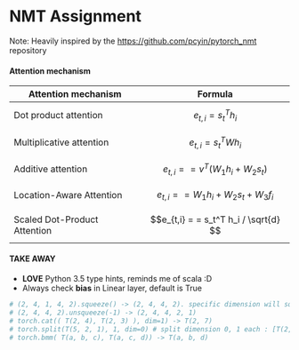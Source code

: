 # NMT Assignment
Note: Heavily inspired by the https://github.com/pcyin/pytorch_nmt repository

#### Attention mechanism

    

|  Attention mechanism       |                              Formula           |
|----------------------------|------------------------------------------------|
|Dot product attention       |$$e_{t,i} = s_t^T h_i$$                         |
|Multiplicative attention    |$$e_{t,i} = s_t^T W h_i$$                       |
|Additive attention          |$$e_{t,i} = = v^T (W_1 h_i + W_2 s_t)$$         |
|Location-Aware Attention    |$$e_{t,i} = = W_1 h_i + W_2 s_t + W_3 f_i$$     |
|Scaled Dot-Product Attention|$$e_{t,i} = = s_t^T h_i / \sqrt{d} $$           |



#### TAKE AWAY

- **LOVE** Python 3.5 type hints, reminds me of scala :D
- Always check **bias** in Linear layer, default is True

```python
# (2, 4, 1, 4, 2).squeeze() -> (2, 4, 4, 2). specific dimension will squeeze this dim
# (2, 4, 4, 2).unsqueeze(-1) -> (2, 4, 4, 2, 1)
# torch.cat(( T(2, 4), T(2, 3) ), dim=1) -> T(2, 7)
# torch.split(T(5, 2, 1), 1, dim=0) # split dimension 0, 1 each : [T(2, 1)] * 5
# torch.bmm( T(a, b, c), T(a, c, d)) -> T(a, b, d)
```
